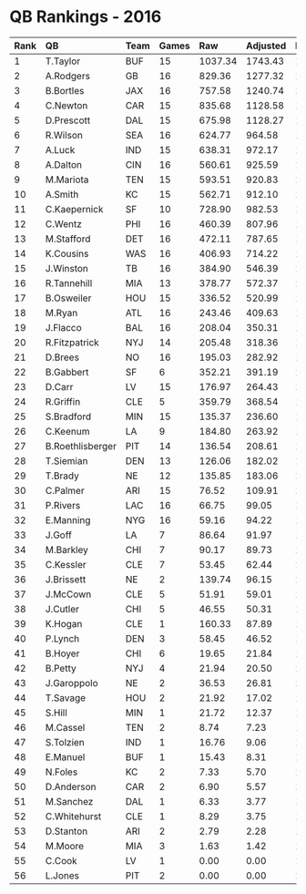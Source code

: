 # QB Rankings - 2016

| Rank | QB               | Team | Games | Raw     | Adjusted | Difficulty | Avg/Game | Normalized |
| :----| :----------------| :----| :-----| :-------| :--------| :----------| :--------| :----------|
| 1    | T.Taylor         | BUF  | 15    | 1037.34 | 1743.43  | 1.000      | 116.23   | 105.09     |
| 2    | A.Rodgers        | GB   | 16    | 829.36  | 1277.32  | 1.000      | 79.83    | 87.89      |
| 3    | B.Bortles        | JAX  | 16    | 757.58  | 1240.74  | 1.000      | 77.55    | 86.40      |
| 4    | C.Newton         | CAR  | 15    | 835.68  | 1128.58  | 1.000      | 75.24    | 80.65      |
| 5    | D.Prescott       | DAL  | 15    | 675.98  | 1128.27  | 1.000      | 75.22    | 80.63      |
| 6    | R.Wilson         | SEA  | 16    | 624.77  | 964.58   | 1.000      | 60.29    | 75.13      |
| 7    | A.Luck           | IND  | 15    | 638.31  | 972.17   | 1.000      | 64.81    | 74.43      |
| 8    | A.Dalton         | CIN  | 16    | 560.61  | 925.59   | 1.000      | 57.85    | 73.54      |
| 9    | M.Mariota        | TEN  | 15    | 593.51  | 920.83   | 1.000      | 61.39    | 72.39      |
| 10   | A.Smith          | KC   | 15    | 562.71  | 912.10   | 1.000      | 60.81    | 72.04      |
| 11   | C.Kaepernick     | SF   | 10    | 728.90  | 982.53   | 1.000      | 98.25    | 68.99      |
| 12   | C.Wentz          | PHI  | 16    | 460.39  | 807.96   | 1.000      | 50.50    | 68.74      |
| 13   | M.Stafford       | DET  | 16    | 472.11  | 787.65   | 1.000      | 49.23    | 67.91      |
| 14   | K.Cousins        | WAS  | 16    | 406.93  | 714.22   | 1.000      | 44.64    | 64.92      |
| 15   | J.Winston        | TB   | 16    | 384.90  | 546.39   | 1.000      | 34.15    | 58.07      |
| 16   | R.Tannehill      | MIA  | 13    | 378.77  | 572.37   | 1.000      | 44.03    | 57.27      |
| 17   | B.Osweiler       | HOU  | 15    | 336.52  | 520.99   | 1.000      | 34.73    | 56.49      |
| 18   | M.Ryan           | ATL  | 16    | 243.46  | 409.63   | 1.000      | 25.60    | 52.49      |
| 19   | J.Flacco         | BAL  | 16    | 208.04  | 350.31   | 1.000      | 21.89    | 50.07      |
| 20   | R.Fitzpatrick    | NYJ  | 14    | 205.48  | 318.36   | 1.000      | 22.74    | 48.09      |
| 21   | D.Brees          | NO   | 16    | 195.03  | 282.92   | 1.000      | 17.68    | 47.32      |
| 22   | B.Gabbert        | SF   | 6     | 352.21  | 391.19   | 1.000      | 65.20    | 46.56      |
| 23   | D.Carr           | LV   | 15    | 176.97  | 264.43   | 1.000      | 17.63    | 46.29      |
| 24   | R.Griffin        | CLE  | 5     | 359.79  | 368.54   | 1.000      | 73.71    | 45.22      |
| 25   | S.Bradford       | MIN  | 15    | 135.37  | 236.60   | 1.000      | 15.77    | 45.19      |
| 26   | C.Keenum         | LA   | 9     | 184.80  | 263.92   | 1.000      | 29.32    | 44.33      |
| 27   | B.Roethlisberger | PIT  | 14    | 136.54  | 208.61   | 1.000      | 14.90    | 43.85      |
| 28   | T.Siemian        | DEN  | 13    | 126.06  | 182.02   | 1.000      | 14.00    | 42.62      |
| 29   | T.Brady          | NE   | 12    | 135.85  | 183.06   | 1.000      | 15.25    | 42.44      |
| 30   | C.Palmer         | ARI  | 15    | 76.52   | 109.91   | 1.000      | 7.33     | 40.15      |
| 31   | P.Rivers         | LAC  | 16    | 66.75   | 99.05    | 1.000      | 6.19     | 39.82      |
| 32   | E.Manning        | NYG  | 16    | 59.16   | 94.22    | 1.000      | 5.89     | 39.63      |
| 33   | J.Goff           | LA   | 7     | 86.64   | 91.97    | 1.000      | 13.14    | 38.48      |
| 34   | M.Barkley        | CHI  | 7     | 90.17   | 89.73    | 1.000      | 12.82    | 38.41      |
| 35   | C.Kessler        | CLE  | 7     | 53.45   | 62.44    | 1.000      | 8.92     | 37.61      |
| 36   | J.Brissett       | NE   | 2     | 139.74  | 96.15    | 1.000      | 48.07    | 37.49      |
| 37   | J.McCown         | CLE  | 5     | 51.91   | 59.01    | 1.000      | 11.80    | 37.29      |
| 38   | J.Cutler         | CHI  | 5     | 46.55   | 50.31    | 1.000      | 10.06    | 37.07      |
| 39   | K.Hogan          | CLE  | 1     | 160.33  | 87.89    | 1.000      | 87.89    | 36.96      |
| 40   | P.Lynch          | DEN  | 3     | 58.45   | 46.52    | 1.000      | 15.51    | 36.75      |
| 41   | B.Hoyer          | CHI  | 6     | 19.65   | 21.84    | 1.000      | 3.64     | 36.38      |
| 42   | B.Petty          | NYJ  | 4     | 21.94   | 20.50    | 1.000      | 5.12     | 36.26      |
| 43   | J.Garoppolo      | NE   | 2     | 36.53   | 26.81    | 1.000      | 13.40    | 36.26      |
| 44   | T.Savage         | HOU  | 2     | 21.92   | 17.02    | 1.000      | 8.51     | 36.08      |
| 45   | S.Hill           | MIN  | 1     | 21.72   | 12.37    | 1.000      | 12.37    | 35.95      |
| 46   | M.Cassel         | TEN  | 2     | 8.74    | 7.23     | 1.000      | 3.61     | 35.91      |
| 47   | S.Tolzien        | IND  | 1     | 16.76   | 9.06     | 1.000      | 9.06     | 35.90      |
| 48   | E.Manuel         | BUF  | 1     | 15.43   | 8.31     | 1.000      | 8.31     | 35.89      |
| 49   | N.Foles          | KC   | 2     | 7.33    | 5.70     | 1.000      | 2.85     | 35.88      |
| 50   | D.Anderson       | CAR  | 2     | 6.90    | 5.57     | 1.000      | 2.78     | 35.88      |
| 51   | M.Sanchez        | DAL  | 1     | 6.33    | 3.77     | 1.000      | 3.77     | 35.83      |
| 52   | C.Whitehurst     | CLE  | 1     | 8.29    | 3.75     | 1.000      | 3.75     | 35.83      |
| 53   | D.Stanton        | ARI  | 2     | 2.79    | 2.28     | 1.000      | 1.14     | 35.82      |
| 54   | M.Moore          | MIA  | 3     | 1.63    | 1.42     | 1.000      | 0.47     | 35.81      |
| 55   | C.Cook           | LV   | 1     | 0.00    | 0.00     | 1.000      | 0.00     | 35.78      |
| 56   | L.Jones          | PIT  | 2     | 0.00    | 0.00     | 1.000      | 0.00     | 35.78      |

